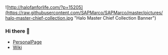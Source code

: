 ![http://halofanforlife.com/?p=15205](https://raw.githubusercontent.com/SAPMarco/SAPMarco/master/pictures/halo-master-chief-collection.jpg "Halo Master Chief Collection Banner")


### Hi there 👋

* [PersonalPage](https://sapmarco.github.io/)
* [Wiki](https://github.com/SAPMarco/SAPMarco.github.io/wiki)
<!--
**SAPMarco/SAPMarco** is a ✨ _special_ ✨ repository because its `README.md` (this file) appears on your GitHub profile.

Here are some ideas to get you started:

- 🔭 I’m currently working on ...
- 🌱 I’m currently learning ...
- 👯 I’m looking to collaborate on ...
- 🤔 I’m looking for help with ...
- 💬 Ask me about ...
- 📫 How to reach me: ...
- 😄 Pronouns: ...
- ⚡ Fun fact: ...
-->
